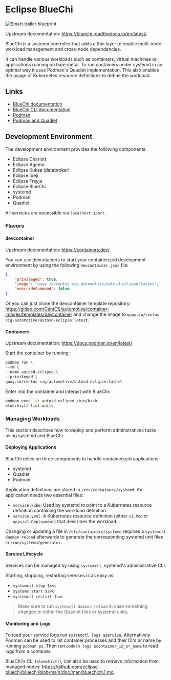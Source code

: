 # Eclipse BlueChi

![Smart trailer blueprint](../docs/diagrams/bluechi.png)

Upstream documentation: <https://bluechi.readthedocs.io/en/latest/>

BlueChi is a systemd controller that adds a thin layer to enable multi-node
workload management and cross-node dependencies.

It can handle various workloads such as containers, virtual machines or
applications running on bare metal. To run containers under systemd in an
optimal way it uses Podman's Quadlet implementation. This also enables the usage
of Kubernetes resource definitions to define the workload.

## Links

* [BlueChi documentation](https://bluechi.readthedocs.io/en/latest/)
* [BlueChi CLI
  documentation](<https://github.com/eclipse-bluechi/bluechi/blob/main/doc/man/bluechictl.1.md>)
* [Podman](https://docs.podman.io/en/latest/)
* [Podman and Quadlet](https://www.redhat.com/sysadmin/quadlet-podman)

## Development Environment

The development environment provides the following components:

* Eclipse Chariott
* Eclipse Agemo
* Eclipse Kuksa (databroker)
* Eclipse Ibeji
* Eclipse Freyja
* Eclipse BlueChi
* systemd
* Podman
* Quadlet

All services are accessible via `localhost:$port`.

### Flavors

#### devcontainer

Upstream documentation: <https://containers.dev/>

You can use devcotainers to start your containerized development environment by
using the following `devcontainer.json` file:

```json
{
    "privileged": true,
    "image": "quay.io/centos-sig-automotive/autosd-eclipse:latest",
    "overrideCommand": false
}
```

Or you can just clone the devcontainer template repository:
<https://gitlab.com/CentOS/automotive/container-images/templates/devcontainer>
and change the image to `quay.io/centos-sig-automotive/autosd-eclipse:latest`.

#### Containers

Upstream documentation: <https://docs.podman.io/en/latest/>

Start the container by running:

```sh
podman run \
--rm \
--name autosd-eclipse \
--privileged \
quay.io/centos-sig-automotive/autosd-eclipse:latest
```

Enter into the container and interact with BlueChi:

```sh
podman exec -it autosd-eclipse /bin/bash
bluechictl list-units
```

### Managing Workloads

This section describes how to deploy and perform adminstratives tasks using
systemd and BlueChi.

#### Deploying Applications

BlueChi relies on three components to handle containerized applications:

* systemd
* Quadlet
* Podman

Application definitions are stored in `/etc/containers/systemd`. An application
needs two essential files:

* `service.kube`: Used by systemd to point to a Kubernetes resource definition
  containing the workload definition.
* `service.yaml`: A Kubernetes resource definition (either `v1.Pod` or
  `apps/v1.Deployment`) that describes the workload.

Changing or updating a file in `/etc/containers/systemd` requires a `systemctl
daemon-reload` afterwards to generate the corresponding systemd unit files in
`/run/systemd/generator`.

#### Service Lifecycle

Services can be managed by using `systemctl`, systemd's administrative CLI.

Starting, stopping, restarting services is as easy as:

* `systemctl stop $svc`
* `systemc start $svc`
* `systemctl restart $svc`

> Make sure to run `systemctl daemon-reload` in case something changed in either
> the Quadlet files or systemd units.

#### Monitoring and Logs

To read your service logs run `systemctl logs $service`. Alternatively Podman
can be used to list container processes and their ID's or name by running
`podman ps`. Then run `podman logs $container_id_or_name` to read logs from a
container.

BlueChi's CLI (`bluechictl`), can also be used to retrieve information from
managed nodes:
<https://github.com/eclipse-bluechi/bluechi/blob/main/doc/man/bluechictl.1.md>.
